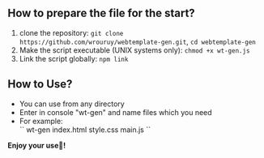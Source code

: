 ## How to prepare the file for the start?
1. clone the repository: ``` git clone https://github.com/wrouruy/webtemplate-gen.git ```, ``` cd webtemplate-gen ```
2. Make the script executable (UNIX systems only): ``` chmod +x wt-gen.js ```
3. Link the script globally: ``` npm link ```

## How to Use?
<ul>
  <li>You can use from any directory</li>
  <li>Enter in console "wt-gen" and name files which you need</li>
  <li>For example: </li>
  `` wt-gen index.html style.css main.js ``
</ul>
<b>Enjoy your use🌟!</b>
